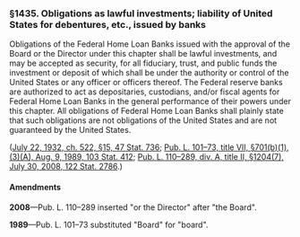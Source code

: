### §1435. Obligations as lawful investments; liability of United States for debentures, etc., issued by banks ###

Obligations of the Federal Home Loan Banks issued with the approval of the Board or the Director under this chapter shall be lawful investments, and may be accepted as security, for all fiduciary, trust, and public funds the investment or deposit of which shall be under the authority or control of the United States or any officer or officers thereof. The Federal reserve banks are authorized to act as depositaries, custodians, and/or fiscal agents for Federal Home Loan Banks in the general performance of their powers under this chapter. All obligations of Federal Home Loan Banks shall plainly state that such obligations are not obligations of the United States and are not guaranteed by the United States.

([July 22, 1932, ch. 522, §15, 47 Stat. 736](/statviewer.htm?volume=47&page=736); [Pub. L. 101–73, title VII, §701(b)(1), (3)(A), Aug. 9, 1989, 103 Stat. 412](/statviewer.htm?volume=103&page=412); [Pub. L. 110–289, div. A, title II, §1204(7), July 30, 2008, 122 Stat. 2786](/statviewer.htm?volume=122&page=2786).)

#### Amendments ####

**2008**—Pub. L. 110–289 inserted "or the Director" after "the Board".

**1989**—Pub. L. 101–73 substituted "Board" for "board".
